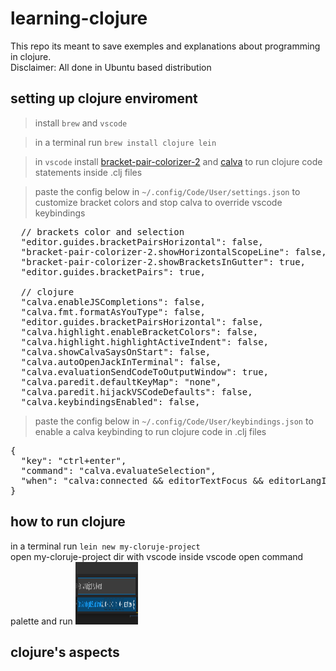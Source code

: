 # learning-clojure
This repo its meant to save exemples and explanations about programming in clojure.  
Disclaimer: All done in Ubuntu based distribution
## setting up clojure enviroment
> install `brew` and `vscode` 

> in a terminal run `brew install clojure lein`  

> in `vscode` install <a href="https://marketplace.visualstudio.com/items?itemName=CoenraadS.bracket-pair-colorizer-2">bracket-pair-colorizer-2</a>
and <a href="https://marketplace.visualstudio.com/items?itemName=betterthantomorrow.calva">calva</a> to run clojure code statements inside .clj files  

> paste the config below in <code>~/.config/Code/User/settings.json</code> to customize bracket colors and stop calva to override vscode keybindings
<pre>
  // brackets color and selection
  "editor.guides.bracketPairsHorizontal": false,
  "bracket-pair-colorizer-2.showHorizontalScopeLine": false,
  "bracket-pair-colorizer-2.showBracketsInGutter": true,
  "editor.guides.bracketPairs": true,

  // clojure
  "calva.enableJSCompletions": false,
  "calva.fmt.formatAsYouType": false,
  "editor.guides.bracketPairsHorizontal": false,
  "calva.highlight.enableBracketColors": false,
  "calva.highlight.highlightActiveIndent": false,
  "calva.showCalvaSaysOnStart": false,
  "calva.autoOpenJackInTerminal": false,
  "calva.evaluationSendCodeToOutputWindow": true,
  "calva.paredit.defaultKeyMap": "none",
  "calva.paredit.hijackVSCodeDefaults": false,
  "calva.keybindingsEnabled": false, 
</pre>
> paste the config below in <code>~/.config/Code/User/keybindings.json</code> to enable a calva keybinding to run clojure code in .clj files
<pre>
{  
  "key": "ctrl+enter",  
  "command": "calva.evaluateSelection",  
  "when": "calva:connected && editorTextFocus && editorLangId == 'clojure'"  
}  
</pre>
## how to run clojure
in a terminal run `lein new my-cloruje-project`  
open my-cloruje-project dir with vscode
inside vscode open command palette and run  <img src="https://github.com/antonio357/learning-clojure/blob/main/readmeImgs/command-palett-to-run-clojure-1.png" style="height: 100px; width:100px;"><img>
## clojure's aspects 

